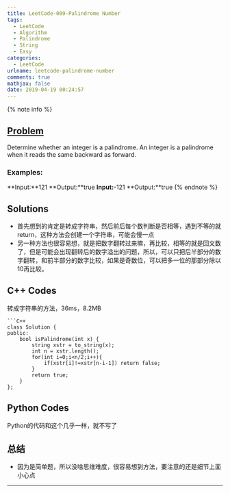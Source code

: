 ```yaml
---
title: LeetCode-009-Palindrome Number
tags:
  - LeetCode
  - Algorithm
  - Palindrome
  - String
  - Easy
categories:
  - LeetCode
urlname: leetcode-palindrome-number
comments: true
mathjax: false
date: 2019-04-19 00:24:57
---
```


<meta name="referrer" content="no-referrer" />

{% note info %}
## [Problem](https://leetcode.com/problems/palindrome-number/)   
Determine whether an integer is a palindrome. An integer is a palindrome when it reads the same backward as forward.

### Examples:
**Input:**121
**Output:**true
**Input:**-121
**Output:**true
{% endnote %}
<!--more-->

## Solutions
- 首先想到的肯定是转成字符串，然后前后每个数判断是否相等，遇到不等的就return，这种方法会创建一个字符串，可能会慢一点
- 另一种方法也很容易想，就是把数字翻转过来嘛，再比较，相等的就是回文数了，但是可能会出现翻转后的数字溢出的问题，所以，可以只把后半部分的数字翻转，和前半部分的数字比较，如果是奇数位，可以把多一位的那部分除以10再比较。


## C++ Codes
转成字符串的方法，36ms，8.2MB

```
```C++
class Solution {
public:
    bool isPalindrome(int x) {
        string xstr = to_string(x);
        int n = xstr.length();
        for(int i=0;i<n/2;i++){
            if(xstr[i]!=xstr[n-i-1]) return false;
        }
        return true;
    }
};
```

## Python Codes
Python的代码和这个几乎一样，就不写了

## 总结
- 因为是简单题，所以没啥思维难度，很容易想到方法，要注意的还是细节上面小心点 

------
